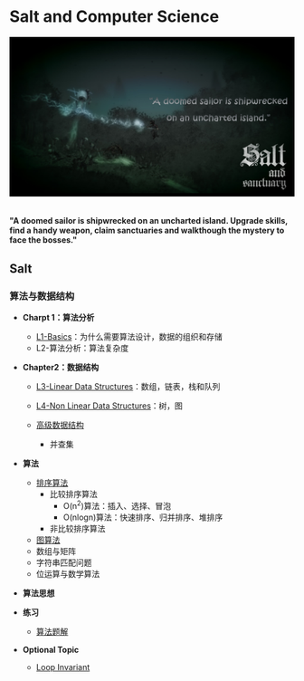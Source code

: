 # Salt and Computer Science

<div align="center">
<img src="https://github.com/TBD2021/Salt-and-Computer-Science/blob/main/Algorithms/img/SaltAndSanctuary1.png" width=800px>
</div>

<br>

**"A doomed sailor is shipwrecked on an uncharted island. Upgrade skills, find a handy weapon, claim sanctuaries and walkthough the mystery to face the bosses."**



## Salt

### 算法与数据结构

- **Charpt 1：算法分析**
  - [L1-Basics](Algorithms/算法分析/Basics.md)：为什么需要算法设计，数据的组织和存储
  - L2-算法分析：算法复杂度

- **Chapter2：数据结构**
  - [L3-Linear Data Structures](Algorithms/数据结构/线性数据结构.md)：数组，链表，栈和队列
  - [L4-Non Linear Data Structures](Algorithms/数据结构/非线性数据结构.md)：树，图



  - [高级数据结构](Algorithms/数据结构/高级数据结构.md)
    - 并查集

- **算法**
  - [排序算法](Algorithms/算法/排序算法.md)
    - 比较排序算法
      - O(n<sup>2</sup>)算法：插入、选择、冒泡
      - O(nlogn)算法：快速排序、归并排序、堆排序
    - 非比较排序算法
  - [图算法](Algorithms/算法/图算法.md)
  - 数组与矩阵
  - 字符串匹配问题
  - 位运算与数学算法

- **算法思想**

- **练习**
  - [算法题解](Algorithms/算法题解.md)

- **Optional Topic**
  - [Loop Invariant](https://www.cs.miami.edu/home/burt/learning/Math120.1/Notes/LoopInvar.html) 

